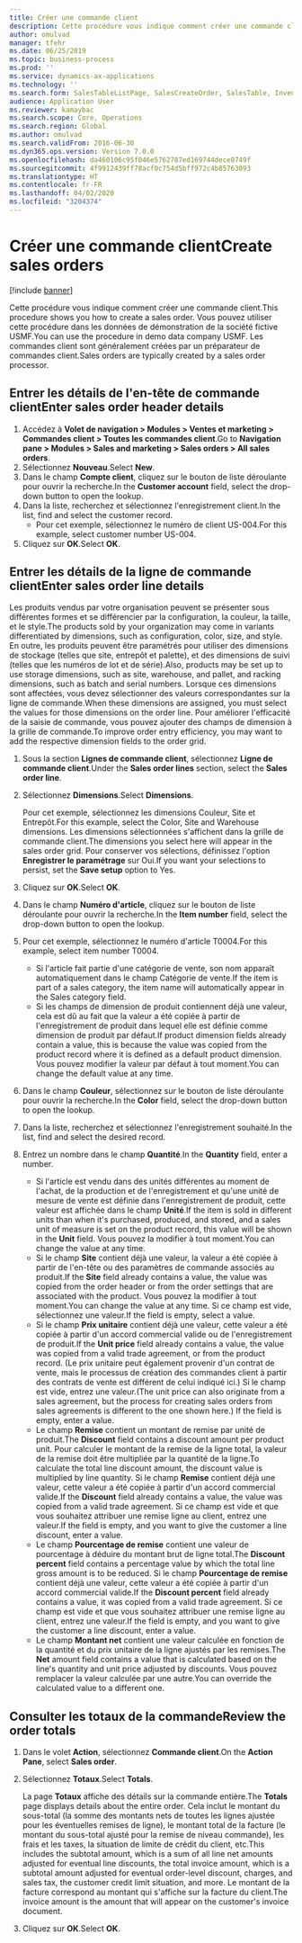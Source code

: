 ```yaml
---
title: Créer une commande client
description: Cette procédure vous indique comment créer une commande client.
author: omulvad
manager: tfehr
ms.date: 06/25/2019
ms.topic: business-process
ms.prod: ''
ms.service: dynamics-ax-applications
ms.technology: ''
ms.search.form: SalesTableListPage, SalesCreateOrder, SalesTable, InventDimParmFixed, InventProductDimensionLookup, SalesTotals
audience: Application User
ms.reviewer: kamaybac
ms.search.scope: Core, Operations
ms.search.region: Global
ms.author: omulvad
ms.search.validFrom: 2016-06-30
ms.dyn365.ops.version: Version 7.0.0
ms.openlocfilehash: da460106c95f046e5762787ed169744dece0749f
ms.sourcegitcommit: 4f9912439ff78acf0c754d5bff972c4b85763093
ms.translationtype: HT
ms.contentlocale: fr-FR
ms.lasthandoff: 04/02/2020
ms.locfileid: "3204374"
---
```

# <a name="create-sales-orders"></a><span data-ttu-id="ec010-103">Créer une commande client</span><span class="sxs-lookup"><span data-stu-id="ec010-103">Create sales orders</span></span>

[!include [banner](../../includes/banner.md)]

<span data-ttu-id="ec010-104">Cette procédure vous indique comment créer une commande client.</span><span class="sxs-lookup"><span data-stu-id="ec010-104">This procedure shows you how to create a sales order.</span></span> <span data-ttu-id="ec010-105">Vous pouvez utiliser cette procédure dans les données de démonstration de la société fictive USMF.</span><span class="sxs-lookup"><span data-stu-id="ec010-105">You can use the procedure in demo data company USMF.</span></span> <span data-ttu-id="ec010-106">Les commandes client sont généralement créées par un préparateur de commandes client.</span><span class="sxs-lookup"><span data-stu-id="ec010-106">Sales orders are typically created by a sales order processor.</span></span> 

## <a name="enter-sales-order-header-details"></a><span data-ttu-id="ec010-107">Entrer les détails de l'en-tête de commande client</span><span class="sxs-lookup"><span data-stu-id="ec010-107">Enter sales order header details</span></span>
1. <span data-ttu-id="ec010-108">Accédez à **Volet de navigation > Modules > Ventes et marketing > Commandes client > Toutes les commandes client**.</span><span class="sxs-lookup"><span data-stu-id="ec010-108">Go to **Navigation pane > Modules > Sales and marketing > Sales orders > All sales orders**.</span></span>
2. <span data-ttu-id="ec010-109">Sélectionnez **Nouveau**.</span><span class="sxs-lookup"><span data-stu-id="ec010-109">Select **New**.</span></span>
3. <span data-ttu-id="ec010-110">Dans le champ **Compte client**, cliquez sur le bouton de liste déroulante pour ouvrir la recherche.</span><span class="sxs-lookup"><span data-stu-id="ec010-110">In the **Customer account** field, select the drop-down button to open the lookup.</span></span>
4. <span data-ttu-id="ec010-111">Dans la liste, recherchez et sélectionnez l'enregistrement client.</span><span class="sxs-lookup"><span data-stu-id="ec010-111">In the list, find and select the customer record.</span></span>
    - <span data-ttu-id="ec010-112">Pour cet exemple, sélectionnez le numéro de client US-004.</span><span class="sxs-lookup"><span data-stu-id="ec010-112">For this example, select customer number US-004.</span></span>  
5. <span data-ttu-id="ec010-113">Cliquez sur **OK**.</span><span class="sxs-lookup"><span data-stu-id="ec010-113">Select **OK**.</span></span>

## <a name="enter-sales-order-line-details"></a><span data-ttu-id="ec010-114">Entrer les détails de la ligne de commande client</span><span class="sxs-lookup"><span data-stu-id="ec010-114">Enter sales order line details</span></span>
    
<span data-ttu-id="ec010-115">Les produits vendus par votre organisation peuvent se présenter sous différentes formes et se différencier par la configuration, la couleur, la taille, et le style.</span><span class="sxs-lookup"><span data-stu-id="ec010-115">The products sold by your organization may come in variants differentiated by dimensions, such as configuration, color, size, and style.</span></span> <span data-ttu-id="ec010-116">En outre, les produits peuvent être paramétrés pour utiliser des dimensions de stockage (telles que site, entrepôt et palette), et des dimensions de suivi (telles que les numéros de lot et de série).</span><span class="sxs-lookup"><span data-stu-id="ec010-116">Also, products may be set up to use storage dimensions, such as site, warehouse, and pallet, and racking dimensions, such as batch and serial numbers.</span></span> <span data-ttu-id="ec010-117">Lorsque ces dimensions sont affectées, vous devez sélectionner des valeurs correspondantes sur la ligne de commande.</span><span class="sxs-lookup"><span data-stu-id="ec010-117">When these dimensions are assigned, you must select the values for those dimensions on the order line.</span></span> <span data-ttu-id="ec010-118">Pour améliorer l'efficacité de la saisie de commande, vous pouvez ajouter des champs de dimension à la grille de commande.</span><span class="sxs-lookup"><span data-stu-id="ec010-118">To improve order entry efficiency, you may want to add the respective dimension fields to the order grid.</span></span>
    
1. <span data-ttu-id="ec010-119">Sous la section **Lignes de commande client**, sélectionnez **Ligne de commande client**.</span><span class="sxs-lookup"><span data-stu-id="ec010-119">Under the **Sales order lines** section, select the **Sales order line**.</span></span>
2. <span data-ttu-id="ec010-120">Sélectionnez **Dimensions**.</span><span class="sxs-lookup"><span data-stu-id="ec010-120">Select **Dimensions**.</span></span>
    
    <span data-ttu-id="ec010-121">Pour cet exemple, sélectionnez les dimensions Couleur, Site et Entrepôt.</span><span class="sxs-lookup"><span data-stu-id="ec010-121">For this example, select the Color, Site and Warehouse dimensions.</span></span> <span data-ttu-id="ec010-122">Les dimensions sélectionnées s'affichent dans la grille de commande client.</span><span class="sxs-lookup"><span data-stu-id="ec010-122">The dimensions you select here will appear in the sales order grid.</span></span> <span data-ttu-id="ec010-123">Pour conserver vos sélections, définissez l'option **Enregistrer le paramétrage** sur Oui.</span><span class="sxs-lookup"><span data-stu-id="ec010-123">If you want your selections to persist, set the **Save setup** option to Yes.</span></span>
    
3. <span data-ttu-id="ec010-124">Cliquez sur **OK**.</span><span class="sxs-lookup"><span data-stu-id="ec010-124">Select **OK**.</span></span>
4. <span data-ttu-id="ec010-125">Dans le champ **Numéro d'article**, cliquez sur le bouton de liste déroulante pour ouvrir la recherche.</span><span class="sxs-lookup"><span data-stu-id="ec010-125">In the **Item number** field, select the drop-down button to open the lookup.</span></span>
5. <span data-ttu-id="ec010-126">Pour cet exemple, sélectionnez le numéro d'article T0004.</span><span class="sxs-lookup"><span data-stu-id="ec010-126">For this example, select item number T0004.</span></span>
    - <span data-ttu-id="ec010-127">Si l'article fait partie d'une catégorie de vente, son nom apparaît automatiquement dans le champ Catégorie de vente.</span><span class="sxs-lookup"><span data-stu-id="ec010-127">If the item is part of a sales category, the item name will automatically appear in the Sales category field.</span></span>  
    - <span data-ttu-id="ec010-128">Si les champs de dimension de produit contiennent déjà une valeur, cela est dû au fait que la valeur a été copiée à partir de l'enregistrement de produit dans lequel elle est définie comme dimension de produit par défaut.</span><span class="sxs-lookup"><span data-stu-id="ec010-128">If product dimension fields already contain a value, this is because the value was copied from the product record where it is defined as a default product dimension.</span></span> <span data-ttu-id="ec010-129">Vous pouvez modifier la valeur par défaut à tout moment.</span><span class="sxs-lookup"><span data-stu-id="ec010-129">You can change the default value at any time.</span></span>   
6. <span data-ttu-id="ec010-130">Dans le champ **Couleur**, sélectionnez sur le bouton de liste déroulante pour ouvrir la recherche.</span><span class="sxs-lookup"><span data-stu-id="ec010-130">In the **Color** field, select the drop-down button to open the lookup.</span></span>
7. <span data-ttu-id="ec010-131">Dans la liste, recherchez et sélectionnez l'enregistrement souhaité.</span><span class="sxs-lookup"><span data-stu-id="ec010-131">In the list, find and select the desired record.</span></span>
8. <span data-ttu-id="ec010-132">Entrez un nombre dans le champ **Quantité**.</span><span class="sxs-lookup"><span data-stu-id="ec010-132">In the **Quantity** field, enter a number.</span></span>
    - <span data-ttu-id="ec010-133">Si l'article est vendu dans des unités différentes au moment de l'achat, de la production et de l'enregistrement et qu'une unité de mesure de vente est définie dans l'enregistrement de produit, cette valeur est affichée dans le champ **Unité**.</span><span class="sxs-lookup"><span data-stu-id="ec010-133">If the item is sold in different units than when it's purchased, produced, and stored, and a sales unit of measure is set on the product record, this value will be shown in the **Unit** field.</span></span> <span data-ttu-id="ec010-134">Vous pouvez la modifier à tout moment.</span><span class="sxs-lookup"><span data-stu-id="ec010-134">You can change the value at any time.</span></span>   
    - <span data-ttu-id="ec010-135">Si le champ **Site** contient déjà une valeur, la valeur a été copiée à partir de l'en-tête ou des paramètres de commande associés au produit.</span><span class="sxs-lookup"><span data-stu-id="ec010-135">If the **Site** field already contains a value, the value was copied from the order header or from the order settings that are associated with the product.</span></span> <span data-ttu-id="ec010-136">Vous pouvez la modifier à tout moment.</span><span class="sxs-lookup"><span data-stu-id="ec010-136">You can change the value at any time.</span></span> <span data-ttu-id="ec010-137">Si ce champ est vide, sélectionnez une valeur.</span><span class="sxs-lookup"><span data-stu-id="ec010-137">If the field is empty, select a value.</span></span>   
    - <span data-ttu-id="ec010-138">Si le champ **Prix unitaire** contient déjà une valeur, cette valeur a été copiée à partir d'un accord commercial valide ou de l'enregistrement de produit.</span><span class="sxs-lookup"><span data-stu-id="ec010-138">If the **Unit price** field already contains a value, the value was copied from a valid trade agreement, or from the product record.</span></span> <span data-ttu-id="ec010-139">(Le prix unitaire peut également provenir d'un contrat de vente, mais le processus de création des commandes client à partir des contrats de vente est différent de celui indiqué ici.) Si le champ est vide, entrez une valeur.</span><span class="sxs-lookup"><span data-stu-id="ec010-139">(The unit price can also originate from a sales agreement, but the process for creating sales orders from sales agreements is different to the one shown here.) If the field is empty, enter a value.</span></span>   
    - <span data-ttu-id="ec010-140">Le champ **Remise** contient un montant de remise par unité de produit.</span><span class="sxs-lookup"><span data-stu-id="ec010-140">The **Discount** field contains a discount amount per product unit.</span></span> <span data-ttu-id="ec010-141">Pour calculer le montant de la remise de la ligne total, la valeur de la remise doit être multipliée par la quantité de la ligne.</span><span class="sxs-lookup"><span data-stu-id="ec010-141">To calculate the total line discount amount, the discount value is multiplied by line quantity.</span></span> <span data-ttu-id="ec010-142">Si le champ **Remise** contient déjà une valeur, cette valeur a été copiée à partir d'un accord commercial valide.</span><span class="sxs-lookup"><span data-stu-id="ec010-142">If the **Discount** field already contains a value, the value was copied from a valid trade agreement.</span></span> <span data-ttu-id="ec010-143">Si ce champ est vide et que vous souhaitez attribuer une remise ligne au client, entrez une valeur.</span><span class="sxs-lookup"><span data-stu-id="ec010-143">If the field is empty, and you want to give the customer a line discount, enter a value.</span></span>  
    - <span data-ttu-id="ec010-144">Le champ **Pourcentage de remise** contient une valeur de pourcentage à déduire du montant brut de ligne total.</span><span class="sxs-lookup"><span data-stu-id="ec010-144">The **Discount percent** field contains a percentage value by which the total line gross amount is to be reduced.</span></span>  <span data-ttu-id="ec010-145">Si le champ **Pourcentage de remise** contient déjà une valeur, cette valeur a été copiée à partir d'un accord commercial valide.</span><span class="sxs-lookup"><span data-stu-id="ec010-145">If the **Discount percent** field already contains a value, it was copied from a valid trade agreement.</span></span> <span data-ttu-id="ec010-146">Si ce champ est vide et que vous souhaitez attribuer une remise ligne au client, entrez une valeur.</span><span class="sxs-lookup"><span data-stu-id="ec010-146">If the field is empty, and you want to give the customer a line discount, enter a value.</span></span> 
    - <span data-ttu-id="ec010-147">Le champ **Montant net** contient une valeur calculée en fonction de la quantité et du prix unitaire de la ligne ajustés par les remises.</span><span class="sxs-lookup"><span data-stu-id="ec010-147">The **Net** amount field contains a value that is calculated based on the line's quantity and unit price adjusted by discounts.</span></span>  <span data-ttu-id="ec010-148">Vous pouvez remplacer la valeur calculée par une autre.</span><span class="sxs-lookup"><span data-stu-id="ec010-148">You can override the calculated value to a different one.</span></span>  

## <a name="review-the-order-totals"></a><span data-ttu-id="ec010-149">Consulter les totaux de la commande</span><span class="sxs-lookup"><span data-stu-id="ec010-149">Review the order totals</span></span>
1. <span data-ttu-id="ec010-150">Dans le volet **Action**, sélectionnez **Commande client**.</span><span class="sxs-lookup"><span data-stu-id="ec010-150">On the **Action Pane**, select **Sales order**.</span></span>
2. <span data-ttu-id="ec010-151">Sélectionnez **Totaux**.</span><span class="sxs-lookup"><span data-stu-id="ec010-151">Select **Totals**.</span></span>
    
    <span data-ttu-id="ec010-152">La page **Totaux** affiche des détails sur la commande entière.</span><span class="sxs-lookup"><span data-stu-id="ec010-152">The **Totals** page displays details about the entire order.</span></span> <span data-ttu-id="ec010-153">Cela inclut le montant du sous-total (la somme des montants nets de toutes les lignes ajustée pour les éventuelles remises de ligne), le montant total de la facture (le montant du sous-total ajusté pour la remise de niveau commande), les frais et les taxes, la situation de limite de crédit du client, etc.</span><span class="sxs-lookup"><span data-stu-id="ec010-153">This includes the subtotal amount, which is a sum of all line net amounts adjusted for eventual line discounts, the total invoice amount, which is a subtotal amount adjusted for eventual order-level discount, charges, and sales tax, the customer credit limit situation, and more.</span></span> <span data-ttu-id="ec010-154">Le montant de la facture correspond au montant qui s'affiche sur la facture du client.</span><span class="sxs-lookup"><span data-stu-id="ec010-154">The invoice amount is the amount that will appear on the customer's invoice document.</span></span>  
    
3. <span data-ttu-id="ec010-155">Cliquez sur **OK**.</span><span class="sxs-lookup"><span data-stu-id="ec010-155">Select **OK**.</span></span>

